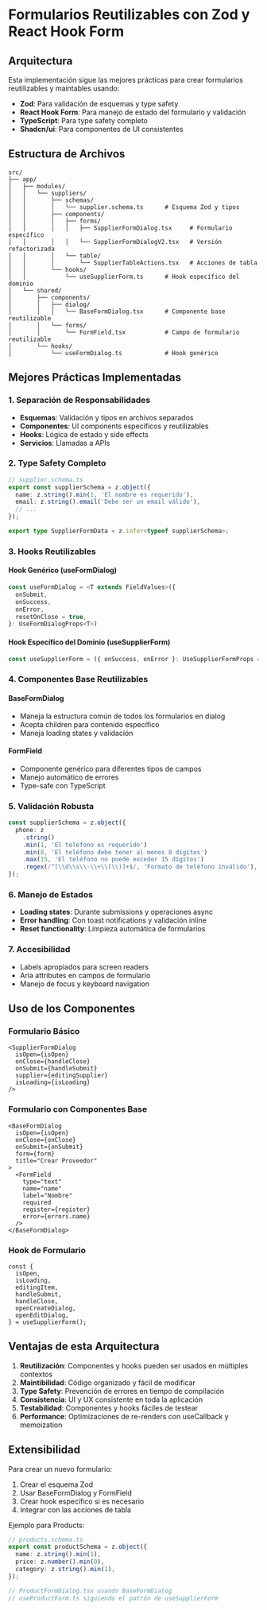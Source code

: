 # Formularios Reutilizables con Zod y React Hook Form

## Arquitectura

Esta implementación sigue las mejores prácticas para crear formularios reutilizables y maintables usando:

- **Zod**: Para validación de esquemas y type safety
- **React Hook Form**: Para manejo de estado del formulario y validación
- **TypeScript**: Para type safety completo
- **Shadcn/ui**: Para componentes de UI consistentes

## Estructura de Archivos

```
src/
├── app/
│   ├── modules/
│   │   └── suppliers/
│   │       ├── schemas/
│   │       │   └── supplier.schema.ts      # Esquema Zod y tipos
│   │       ├── components/
│   │       │   ├── forms/
│   │       │   │   ├── SupplierFormDialog.tsx     # Formulario específico
│   │       │   │   └── SupplierFormDialogV2.tsx   # Versión refactorizada
│   │       │   └── table/
│   │       │       └── SupplierTableActions.tsx   # Acciones de tabla
│   │       └── hooks/
│   │           └── useSupplierForm.ts      # Hook específico del dominio
│   └── shared/
│       ├── components/
│       │   ├── dialog/
│       │   │   └── BaseFormDialog.tsx      # Componente base reutilizable
│       │   └── forms/
│       │       └── FormField.tsx           # Campo de formulario reutilizable
│       └── hooks/
│           └── useFormDialog.ts            # Hook genérico
```

## Mejores Prácticas Implementadas

### 1. Separación de Responsabilidades

- **Esquemas**: Validación y tipos en archivos separados
- **Componentes**: UI components específicos y reutilizables
- **Hooks**: Lógica de estado y side effects
- **Servicios**: Llamadas a APIs

### 2. Type Safety Completo

```typescript
// supplier.schema.ts
export const supplierSchema = z.object({
  name: z.string().min(1, 'El nombre es requerido'),
  email: z.string().email('Debe ser un email válido'),
  // ...
});

export type SupplierFormData = z.infer<typeof supplierSchema>;
```

### 3. Hooks Reutilizables

#### Hook Genérico (useFormDialog)
```typescript
const useFormDialog = <T extends FieldValues>({
  onSubmit,
  onSuccess,
  onError,
  resetOnClose = true,
}: UseFormDialogProps<T>)
```

#### Hook Específico del Dominio (useSupplierForm)
```typescript
const useSupplierForm = ({ onSuccess, onError }: UseSupplierFormProps = {})
```

### 4. Componentes Base Reutilizables

#### BaseFormDialog
- Maneja la estructura común de todos los formularios en dialog
- Acepta children para contenido específico
- Maneja loading states y validación

#### FormField
- Componente genérico para diferentes tipos de campos
- Manejo automático de errores
- Type-safe con TypeScript

### 5. Validación Robusta

```typescript
const supplierSchema = z.object({
  phone: z
    .string()
    .min(1, 'El teléfono es requerido')
    .min(8, 'El teléfono debe tener al menos 8 dígitos')
    .max(15, 'El teléfono no puede exceder 15 dígitos')
    .regex(/^[\\d\\s\\-\\+\\(\\)]+$/, 'Formato de teléfono inválido'),
});
```

### 6. Manejo de Estados

- **Loading states**: Durante submissions y operaciones async
- **Error handling**: Con toast notifications y validación inline
- **Reset functionality**: Limpieza automática de formularios

### 7. Accesibilidad

- Labels apropiados para screen readers
- Aria attributes en campos de formulario
- Manejo de focus y keyboard navigation

## Uso de los Componentes

### Formulario Básico
```tsx
<SupplierFormDialog
  isOpen={isOpen}
  onClose={handleClose}
  onSubmit={handleSubmit}
  supplier={editingSupplier}
  isLoading={isLoading}
/>
```

### Formulario con Componentes Base
```tsx
<BaseFormDialog
  isOpen={isOpen}
  onClose={onClose}
  onSubmit={onSubmit}
  form={form}
  title="Crear Proveedor"
>
  <FormField
    type="text"
    name="name"
    label="Nombre"
    required
    register={register}
    error={errors.name}
  />
</BaseFormDialog>
```

### Hook de Formulario
```tsx
const {
  isOpen,
  isLoading,
  editingItem,
  handleSubmit,
  handleClose,
  openCreateDialog,
  openEditDialog,
} = useSupplierForm();
```

## Ventajas de esta Arquitectura

1. **Reutilización**: Componentes y hooks pueden ser usados en múltiples contextos
2. **Maintibilidad**: Código organizado y fácil de modificar
3. **Type Safety**: Prevención de errores en tiempo de compilación
4. **Consistencia**: UI y UX consistente en toda la aplicación
5. **Testabilidad**: Componentes y hooks fáciles de testear
6. **Performance**: Optimizaciones de re-renders con useCallback y memoization

## Extensibilidad

Para crear un nuevo formulario:

1. Crear el esquema Zod
2. Usar BaseFormDialog y FormField
3. Crear hook específico si es necesario
4. Integrar con las acciones de tabla

Ejemplo para Products:
```typescript
// products.schema.ts
export const productSchema = z.object({
  name: z.string().min(1),
  price: z.number().min(0),
  category: z.string().min(1),
});

// ProductFormDialog.tsx usando BaseFormDialog
// useProductForm.ts siguiendo el patrón de useSupplierForm
```

